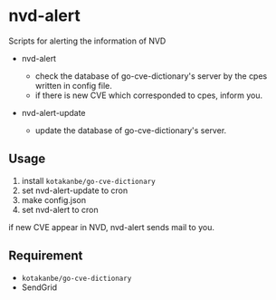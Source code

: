 # nvd-alert
Scripts for alerting the information of NVD

- nvd-alert
    - check the database of go-cve-dictionary's server by the cpes written in config file.
    - if there is new CVE which corresponded to cpes, inform you.

- nvd-alert-update
    - update the database of go-cve-dictionary's server.

## Usage

1. install `kotakanbe/go-cve-dictionary`
2. set nvd-alert-update to cron
3. make config.json 
4. set nvd-alert to cron

if new CVE appear in NVD, nvd-alert sends mail to you.

## Requirement

- `kotakanbe/go-cve-dictionary`
- SendGrid